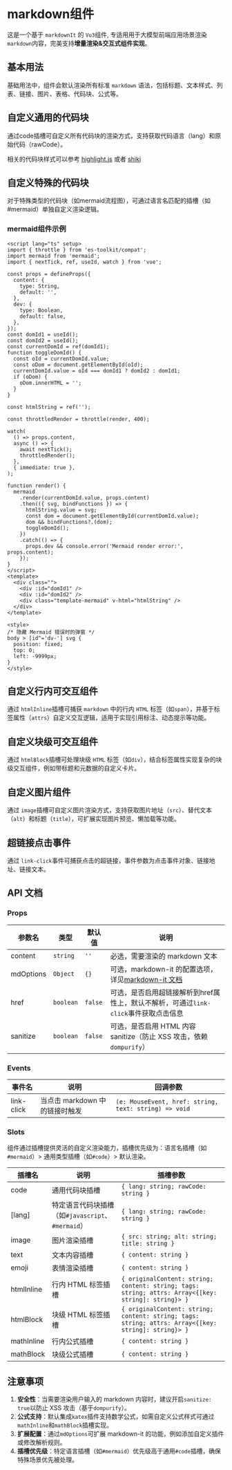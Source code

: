 # markdown组件

这是一个基于 `markdownIt` 的 `Vu3`组件, 专适用用于大模型前端应用场景渲染 `markdown`内容，完美支持**增量渲染&交互式组件实现**。

## 基本用法

基础用法中，组件会默认渲染所有标准 `markdown` 语法，包括标题、文本样式、列表、链接、图片、表格、代码块、公式等。

<demo vue="markdown/basic.vue" :vueFiles="{'demo': 'markdown/exbasic.vue'}"  />

## 自定义通用的代码块

通过code插槽可自定义所有代码块的渲染方式，支持获取代码语言（lang）和原始代码（rawCode）。

<demo vue="markdown/basicCode.vue" :vueFiles="{'demo': 'markdown/exbasicCode.vue'}" />

相关的代码块样式可以参考 [highlight.js](https://highlightjs.org/) 或者 [shiki](https://shiki.tmrs.site/)

## 自定义特殊的代码块

对于特殊类型的代码块（如mermaid流程图），可通过语言名匹配的插槽（如#mermaid）单独自定义渲染逻辑。

<demo vue="markdown/basicMermaid.vue" />

### mermaid组件示例

```vue
<script lang="ts" setup>
import { throttle } from 'es-toolkit/compat';
import mermaid from 'mermaid';
import { nextTick, ref, useId, watch } from 'vue';

const props = defineProps({
  content: {
    type: String,
    default: '',
  },
  dev: {
    type: Boolean,
    default: false,
  },
});
const domId1 = useId();
const domId2 = useId();
const currentDomId = ref(domId1);
function toggleDomId() {
  const oId = currentDomId.value;
  const oDom = document.getElementById(oId);
  currentDomId.value = oId === domId1 ? domId2 : domId1;
  if (oDom) {
    oDom.innerHTML = '';
  }
}

const htmlString = ref('');

const throttledRender = throttle(render, 400);

watch(
  () => props.content,
  async () => {
    await nextTick();
    throttledRender();
  },
  { immediate: true },
);

function render() {
  mermaid
    .render(currentDomId.value, props.content)
    .then(({ svg, bindFunctions }) => {
      htmlString.value = svg;
      const dom = document.getElementById(currentDomId.value);
      dom && bindFunctions?.(dom);
      toggleDomId();
    })
    .catch(() => {
      props.dev && console.error('Mermaid render error:', props.content);
    });
}
</script>
<template>
  <div class="">
    <div :id="domId1" />
    <div :id="domId2" />
    <div class="template-mermaid" v-html="htmlString" />
  </div>
</template>

<style>
/* 隐藏 Mermaid 错误时的弹窗 */
body > [id^='dv-'] svg {
  position: fixed;
  top: 0;
  left: -9999px;
}
</style>
```

## 自定义行内可交互组件

通过 `htmlInline`插槽可捕获 `markdown` 中的行内 `HTML` 标签（如`span`），并基于标签属性（`attrs`）自定义交互逻辑，适用于实现引用标注、动态提示等功能。

<demo vue="markdown/basicInline.vue" :vueFiles="{'demo': 'markdown/exbasicInline.vue'}" />

## 自定义块级可交互组件

通过 `htmlBlock`插槽可处理块级 `HTML` 标签（如`div`），结合标签属性实现复杂的块级交互组件，例如带标题和元数据的自定义卡片。

<demo vue="markdown/basicBlock.vue" :vueFiles="{'demo': 'markdown/exbasicBlock.vue'}" />

## 自定义图片组件

通过 `image`插槽可自定义图片渲染方式，支持获取图片地址（`src`）、替代文本（`alt`）和标题（`title`），可扩展实现图片预览、懒加载等功能。

<demo vue="markdown/basicImage.vue" />

## 超链接点击事件

通过 `link-click`事件可捕获点击的超链接，事件参数为点击事件对象、链接地址、链接文本。

<demo vue="markdown/basicLink.vue" />

## API 文档

### Props

| 参数名    | 类型      | 默认值  | 说明                                                                                             |
| --------- | --------- | ------- | ------------------------------------------------------------------------------------------------ |
| content   | `string`  | `''`    | 必选，需要渲染的 markdown 文本                                                                   |
| mdOptions | `Object`  | `{}`    | 可选，markdown-it 的配置选项，详见[markdown-it 文档](https://markdown-it.github.io/markdown-it/) |
| href      | `boolean` | `false` | 可选，是否启用超链接解析到href属性上，默认不解析，可通过`link-click`事件获取点击信息             |
| sanitize  | `boolean` | `false` | 可选，是否启用 HTML 内容 sanitize（防止 XSS 攻击，依赖`dompurify`）                              |

### Events

| 事件名     | 说明                           | 回调参数                                              |
| ---------- | ------------------------------ | ----------------------------------------------------- |
| link-click | 当点击 markdown 中的链接时触发 | `(e: MouseEvent, href: string, text: string) => void` |

### Slots

组件通过插槽提供灵活的自定义渲染能力，插槽优先级为：语言名插槽（如`#mermaid`）> 通用类型插槽（如`#code`）> 默认渲染。

| 插槽名     | 说明                                              | 插槽参数                                                                                            |
| ---------- | ------------------------------------------------- | --------------------------------------------------------------------------------------------------- |
| code       | 通用代码块插槽                                    | `{ lang: string; rawCode: string }`                                                                 |
| [lang]     | 特定语言代码块插槽（如`#javascript`、`#mermaid`） | `{ lang: string; rawCode: string }`                                                                 |
| image      | 图片渲染插槽                                      | `{ src: string; alt: string; title: string }`                                                       |
| text       | 文本内容插槽                                      | `{ content: string }`                                                                               |
| emoji      | 表情渲染插槽                                      | `{ content: string }`                                                                               |
| htmlInline | 行内 HTML 标签插槽                                | `{ originalContent: string; content: string; tags: string; attrs: Array<{[key: string]: string}> }` |
| htmlBlock  | 块级 HTML 标签插槽                                | `{ originalContent: string; content: string; tags: string; attrs: Array<{[key: string]: string}> }` |
| mathInline | 行内公式插槽                                      | `{ content: string }`                                                                               |
| mathBlock  | 块级公式插槽                                      | `{ content: string }`                                                                               |

## 注意事项

1.  **安全性**：当需要渲染用户输入的 markdown 内容时，建议开启`sanitize: true`以防止 XSS 攻击（基于`dompurify`）。
2.  **公式支持**：默认集成`katex`插件支持数学公式，如需自定义公式样式可通过`mathInline`和`mathBlock`插槽实现。
3.  **扩展配置**：通过`mdOptions`可扩展 markdown-it 的功能，例如添加自定义插件或修改解析规则。
4.  **插槽优先级**：特定语言插槽（如`#mermaid`）优先级高于通用`#code`插槽，确保特殊场景优先被处理。
